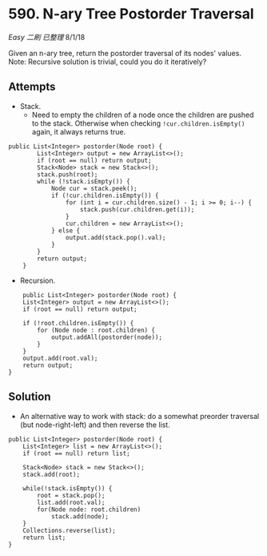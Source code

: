 # 590. N-ary Tree Postorder Traversal
*Easy* *二刷* *已整理*
8/1/18

Given an n-ary tree, return the postorder traversal of its nodes' values.
Note: Recursive solution is trivial, could you do it iteratively?

## Attempts
* Stack.
  - Need to empty the children of a node once the children are pushed to the stack. Otherwise when checking ```!cur.children.isEmpty()``` again, it always returns true.
```
public List<Integer> postorder(Node root) {
        List<Integer> output = new ArrayList<>();
        if (root == null) return output;
        Stack<Node> stack = new Stack<>();
        stack.push(root);
        while (!stack.isEmpty()) {
            Node cur = stack.peek();
            if (!cur.children.isEmpty()) {
                for (int i = cur.children.size() - 1; i >= 0; i--) {
                    stack.push(cur.children.get(i));
                }
                cur.children = new ArrayList<>();
            } else {
                output.add(stack.pop().val);
            }
        }
        return output;
    }
```
* Recursion.
```
    public List<Integer> postorder(Node root) {
    List<Integer> output = new ArrayList<>();
    if (root == null) return output;

    if (!root.children.isEmpty()) {
        for (Node node : root.children) {
            output.addAll(postorder(node));
        }
    }
    output.add(root.val);
    return output;
}
```

## Solution
* An alternative way to work with stack: do a somewhat preorder traversal (but node-right-left) and then reverse the list.
```
public List<Integer> postorder(Node root) {
    List<Integer> list = new ArrayList<>();
    if (root == null) return list;

    Stack<Node> stack = new Stack<>();
    stack.add(root);

    while(!stack.isEmpty()) {
        root = stack.pop();
        list.add(root.val);
        for(Node node: root.children)
            stack.add(node);
    }
    Collections.reverse(list);
    return list;
}
```
